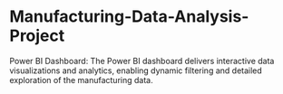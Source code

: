 # Manufacturing-Data-Analysis-Project

Power BI Dashboard: The Power BI dashboard delivers interactive data visualizations and analytics, enabling dynamic filtering and detailed exploration of the manufacturing data.
